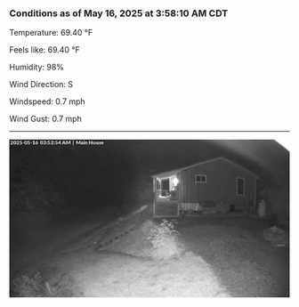 ### Conditions as of May 16, 2025 at 3:58:10 AM CDT 

Temperature: 69.40 &deg;F

Feels like: 69.40 &deg;F

Humidity: 98%

Wind Direction: S

Windspeed: 0.7 mph

Wind Gust: 0.7 mph

---

<img src="./images/latest.jpeg"/>

